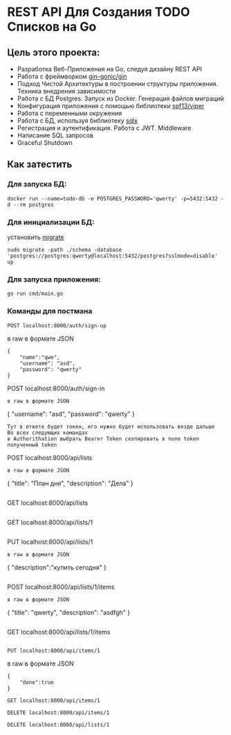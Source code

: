 # REST API Для Создания TODO Списков на Go

## Цель этого проекта:
- Разработка Веб-Приложения на Go, следуя дизайну REST API
- Работа с фреймворком <a href="https://github.com/gin-gonic/gin">gin-gonic/gin</a>
- Подход Чистой Архитектуры в построении структуры приложения. Техника внедрения зависимости
- Работа с БД Postgres. Запуск из Docker. Генерация файлов миграций
- Конфигурация приложения с помощью библиотеки <a href="https://github.com/spf13/viper">spf13/viper</a>
- Работа с переменными окружения
- Работа с БД, используя библиотеку <a href="https://github.com/jmoiron/sqlx">sqlx</a>
- Регистрация и аутентификация. Работа с JWT. Middleware
- Написание SQL запросов
- Graceful Shutdown

## Как затестить

### Для запуска БД:

```
docker run --name=todo-db -e POSTGRES_PASSWORD='qwerty' -p=5432:5432 -d --rm postgres
```

### Для инициализации БД:
установить <a href="https://github.com/golang-migrate/migrate/tree/master/cmd/migrate">migrate</a>
```
sudo migrate -path ./schema -database 'postgres://postgres:qwerty@localhost:5432/postgres?sslmode=disable' up
```

### Для запуска приложения:

```
go run cmd/main.go
```

### Команды для постмана
```
POST localhost:8000/auth/sign-up
```
в raw в формате JSON
```
{
    "name":"qwe",
    "username": "asd",
    "password": "qwerty"
}
```
POST localhost:8000/auth/sign-in
```
в raw в формате JSON
```
{
    "username": "asd",
    "password": "qwerty"
}
```
Тут в ответе будет токен, его нужно будет использовать везде дальше
Во всех следующих командах
в Authorithation выбрать Bearer Token скопировать в поле token полученный token
```
POST localhost:8000/api/lists
```
в raw в формате JSON
```
{
    "title": "План дня",
    "description": "Дела"
}
```
```
GET localhost:8000/api/lists
```
```
GET localhost:8000/api/lists/1
```
```
PUT localhost:8000/api/lists/1
```
в raw в формате JSON
```
{
    "description":"купить сегодня"
}
```
```
POST localhost:8000/api/lists/1/items
```
в raw в формате JSON
```
{
    "title": "qwerty",
    "description": "asdfgh"
}
```
```
GET localhost:8000/api/lists/1/items
```
```
```
PUT localhost:8000/api/items/1
```
в raw в формате JSON
```
{
    "done":true
}
```
```
GET localhost:8000/api/items/1
```
```
DELETE localhost:8000/api/items/1
```
```
DELETE localhost:8000/api/lists/1
```